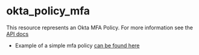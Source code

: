 # okta_policy_mfa

This resource represents an Okta MFA Policy. For more information see the [API docs](https://developer.okta.com/docs/api/resources/policy)

- Example of a simple mfa policy [can be found here](./basic.tf)
